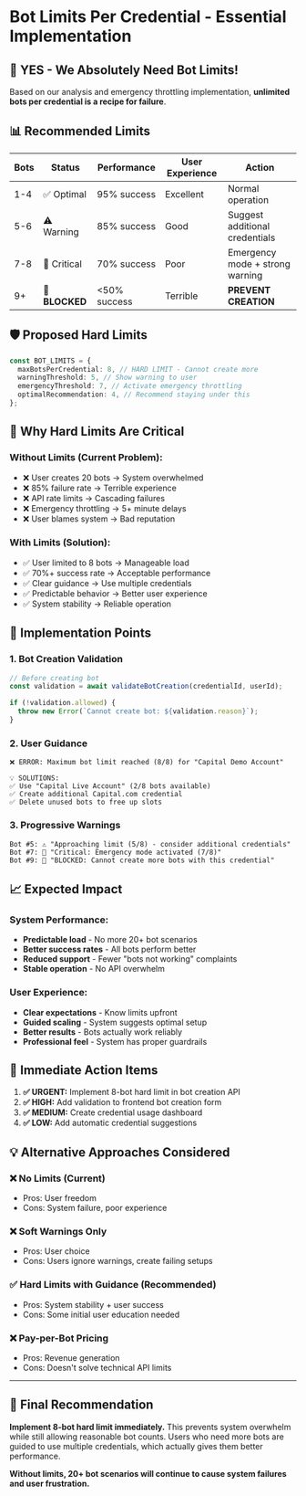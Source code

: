 # Bot Limits Per Credential - Essential Implementation

## 🎯 **YES - We Absolutely Need Bot Limits!**

Based on our analysis and emergency throttling implementation, **unlimited bots per credential is a recipe for failure**.

## 📊 **Recommended Limits**

| Bots | Status         | Performance  | User Experience | Action                          |
| ---- | -------------- | ------------ | --------------- | ------------------------------- |
| 1-4  | ✅ Optimal     | 95% success  | Excellent       | Normal operation                |
| 5-6  | ⚠️ Warning     | 85% success  | Good            | Suggest additional credentials  |
| 7-8  | 🔴 Critical    | 70% success  | Poor            | Emergency mode + strong warning |
| 9+   | 🚫 **BLOCKED** | <50% success | Terrible        | **PREVENT CREATION**            |

## 🛡️ **Proposed Hard Limits**

```typescript
const BOT_LIMITS = {
  maxBotsPerCredential: 8, // HARD LIMIT - Cannot create more
  warningThreshold: 5, // Show warning to user
  emergencyThreshold: 7, // Activate emergency throttling
  optimalRecommendation: 4, // Recommend staying under this
};
```

## 🚨 **Why Hard Limits Are Critical**

### **Without Limits (Current Problem):**

- ❌ User creates 20 bots → System overwhelmed
- ❌ 85% failure rate → Terrible experience
- ❌ API rate limits → Cascading failures
- ❌ Emergency throttling → 5+ minute delays
- ❌ User blames system → Bad reputation

### **With Limits (Solution):**

- ✅ User limited to 8 bots → Manageable load
- ✅ 70%+ success rate → Acceptable performance
- ✅ Clear guidance → Use multiple credentials
- ✅ Predictable behavior → Better user experience
- ✅ System stability → Reliable operation

## 🔧 **Implementation Points**

### **1. Bot Creation Validation**

```typescript
// Before creating bot
const validation = await validateBotCreation(credentialId, userId);

if (!validation.allowed) {
  throw new Error(`Cannot create bot: ${validation.reason}`);
}
```

### **2. User Guidance**

```
❌ ERROR: Maximum bot limit reached (8/8) for "Capital Demo Account"

💡 SOLUTIONS:
✅ Use "Capital Live Account" (2/8 bots available)
✅ Create additional Capital.com credential
✅ Delete unused bots to free up slots
```

### **3. Progressive Warnings**

```
Bot #5: ⚠️ "Approaching limit (5/8) - consider additional credentials"
Bot #7: 🔴 "Critical: Emergency mode activated (7/8)"
Bot #9: 🚫 "BLOCKED: Cannot create more bots with this credential"
```

## 📈 **Expected Impact**

### **System Performance:**

- **Predictable load** - No more 20+ bot scenarios
- **Better success rates** - All bots perform better
- **Reduced support** - Fewer "bots not working" complaints
- **Stable operation** - No API overwhelm

### **User Experience:**

- **Clear expectations** - Know limits upfront
- **Guided scaling** - System suggests optimal setup
- **Better results** - Bots actually work reliably
- **Professional feel** - System has proper guardrails

## 🎯 **Immediate Action Items**

1. **✅ URGENT:** Implement 8-bot hard limit in bot creation API
2. **✅ HIGH:** Add validation to frontend bot creation form
3. **✅ MEDIUM:** Create credential usage dashboard
4. **✅ LOW:** Add automatic credential suggestions

## 💡 **Alternative Approaches Considered**

### **❌ No Limits (Current)**

- Pros: User freedom
- Cons: System failure, poor experience

### **❌ Soft Warnings Only**

- Pros: User choice
- Cons: Users ignore warnings, create failing setups

### **✅ Hard Limits with Guidance (Recommended)**

- Pros: System stability + user success
- Cons: Some initial user education needed

### **❌ Pay-per-Bot Pricing**

- Pros: Revenue generation
- Cons: Doesn't solve technical API limits

---

## 🎯 **Final Recommendation**

**Implement 8-bot hard limit immediately.** This prevents system overwhelm while still allowing reasonable bot counts. Users who need more bots are guided to use multiple credentials, which actually gives them better performance.

**Without limits, 20+ bot scenarios will continue to cause system failures and user frustration.**
